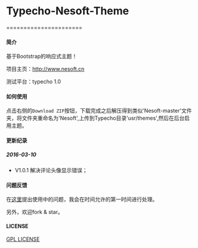 # Typecho-Nesoft-Theme
======================

#### 简介

基于Bootstrap的响应式主题！

项目主页：http://www.nesoft.cn

测试平台：typecho 1.0

#### 如何使用

点击右侧的`Download ZIP`按钮，下载完成之后解压得到类似'Nesoft-master'文件夹，将文件夹重命名为'Nesoft',上传到Typecho目录'usr/themes',然后在后台启用主题。


#### 更新纪录

##### 2016-03-10

* V1.0.1 解决评论头像显示错误；

#### 问题反馈

在[这里](https://github.com/daixl2010/Typecho-Nesoft-Theme/issues)提出使用中的问题，我会在时间允许的第一时间进行处理。

另外，欢迎fork & star。

#### LICENSE

[GPL LICENSE](https://github.com/daixl2010/Typecho-Nesoft-Theme/blob/master/LICENSE)

